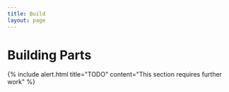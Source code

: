 ```yaml
---
title: Build
layout: page
---
```


# Building Parts

{% include alert.html title="TODO" content="This section requires further work" %}